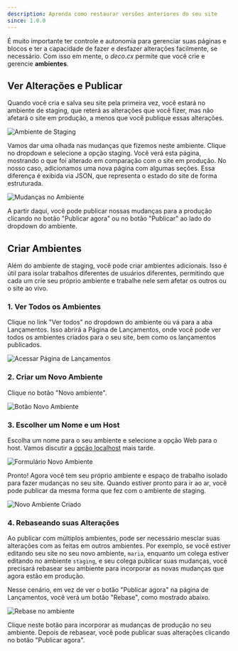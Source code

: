 ```yaml
---
description: Aprenda como restaurar versões anteriores do seu site
since: 1.0.0
---
```


É muito importante ter controle e autonomia para gerenciar suas páginas e blocos
e ter a capacidade de fazer e desfazer alterações facilmente, se necessário. Com
isso em mente, o _deco.cx_ permite que você crie e gerencie **ambientes**.

## Ver Alterações e Publicar

Quando você cria e salva seu site pela primeira vez, você estará no ambiente de
staging, que reterá as alterações que você fizer, mas não afetará o site em
produção, a menos que você publique essas alterações.

![Ambiente de Staging](/docs/getting-started/changing-and-publishing/staging-env.png)

Vamos dar uma olhada nas mudanças que fizemos neste ambiente. Clique no dropdown
e selecione a opção staging. Você verá esta página, mostrando o que foi alterado
em comparação com o site em produção. No nosso caso, adicionamos uma nova página
com algumas seções. Essa diferença é exibida via JSON, que representa o estado
do site de forma estruturada.

![Mudanças no Ambiente](/docs/getting-started/changing-and-publishing/env-changes.png)

A partir daqui, você pode publicar nossas mudanças para a produção clicando no
botão "Publicar agora" ou no botão "Publicar" ao lado do dropdown do ambiente.

## Criar Ambientes

Além do ambiente de staging, você pode criar ambientes adicionais. Isso é útil
para isolar trabalhos diferentes de usuários diferentes, permitindo que cada um
crie seu próprio ambiente e trabalhe nele sem afetar os outros ou o site ao
vivo.

### 1. Ver Todos os Ambientes

Clique no link "Ver todos" no dropdown do ambiente ou vá para a aba Lançamentos.
Isso abrirá a Página de Lançamentos, onde você pode ver todos os ambientes
criados para o seu site, bem como os lançamentos publicados.

![Acessar Página de Lançamentos](/docs/getting-started/changing-and-publishing/open-releases-tab.png)

### 2. Criar um Novo Ambiente

Clique no botão "Novo ambiente".

![Botão Novo Ambiente](/docs/getting-started/changing-and-publishing/new-env-btn.png)

### 3. Escolher um Nome e um Host

Escolha um nome para o seu ambiente e selecione a opção Web para o host. Vamos
discutir a [opção localhost](/docs/getting-started/developing-guide/setup) mais
tarde.

![Formulário Novo Ambiente](/docs/getting-started/changing-and-publishing/creating-new-env.png)

Pronto! Agora você tem seu próprio ambiente e espaço de trabalho isolado para
fazer mudanças no seu site. Quando estiver pronto para ir ao ar, você pode
publicar da mesma forma que fez com o ambiente de staging.

![Novo Ambiente Criado](/docs/getting-started/changing-and-publishing/env-created.png)

### 4. Rebaseando suas Alterações

Ao publicar com múltiplos ambientes, pode ser necessário mesclar suas alterações
com as feitas em outros ambientes. Por exemplo, se você estiver editando seu
site no seu novo ambiente, `maria`, enquanto um colega estiver editando no
ambiente `staging`, e seu colega publicar suas mudanças, você precisará rebasear
seu ambiente para incorporar as novas mudanças que agora estão em produção.

Nesse cenário, em vez de ver o botão "Publicar agora" na página de Lançamentos,
você verá um botão "Rebase", como mostrado abaixo.

![Rebase no ambiente](/docs/getting-started/changing-and-publishing/rebase.png)

Clique neste botão para incorporar as mudanças de produção no seu ambiente.
Depois de rebasear, você pode publicar suas alterações clicando no botão
"Publicar agora".
